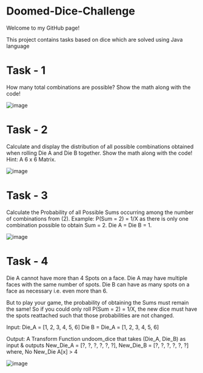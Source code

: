 # Doomed-Dice-Challenge
Welcome to my GitHub page!

This project contains tasks based on dice which are solved using Java language

# Task - 1

How many total combinations are possible? Show the math along with the code!

![image](https://github.com/Haritha-Sivasankaran/Doomed-Dice-Challenge/assets/87422896/53efa41c-7b10-43f2-a056-ca166dd89fcb)


# Task - 2

Calculate and display the distribution of all possible combinations obtained when rolling Die A and Die B together. Show the math along with the code! 
Hint: A 6 x 6 Matrix.

![image](https://github.com/Haritha-Sivasankaran/Doomed-Dice-Challenge/assets/87422896/8d9a0c63-2f6b-4aec-bfc7-0277d82e2af2)


# Task - 3

Calculate the Probability of all Possible Sums occurring among the number of combinations from (2). Example: P(Sum = 2) = 1/X as there is only one combination possible to obtain Sum = 2. Die A = Die B = 1.

![image](https://github.com/Haritha-Sivasankaran/Doomed-Dice-Challenge/assets/87422896/ec3fb328-6e78-4a60-84c7-e6f7dfab7ee0)


# Task - 4

Die A cannot have more than 4 Spots on a face. 
Die A may have multiple faces with the same number of spots. 
Die B can have as many spots on a face as necessary i.e. even more than 6. 

But to play your game, the probability of obtaining the Sums must remain the same! So if you could only roll P(Sum = 2) = 1/X, the new dice must have the spots reattached such that those probabilities are not changed. 

Input: 
Die_A = [1, 2, 3, 4, 5, 6] 
Die B = Die_A = [1, 2, 3, 4, 5, 6] 

Output: 
A Transform Function undoom_dice that takes (Die_A, Die_B) as input & outputs New_Die_A = [?, ?, ?, ?, ?, ?], New_Die_B = [?, ?, ?, ?, ?, ?] 
where, No New_Die A[x] > 4

![image](https://github.com/Haritha-Sivasankaran/Doomed-Dice-Challenge/assets/87422896/890ed22f-0de2-402f-9703-5c59e8a0d3f5)

